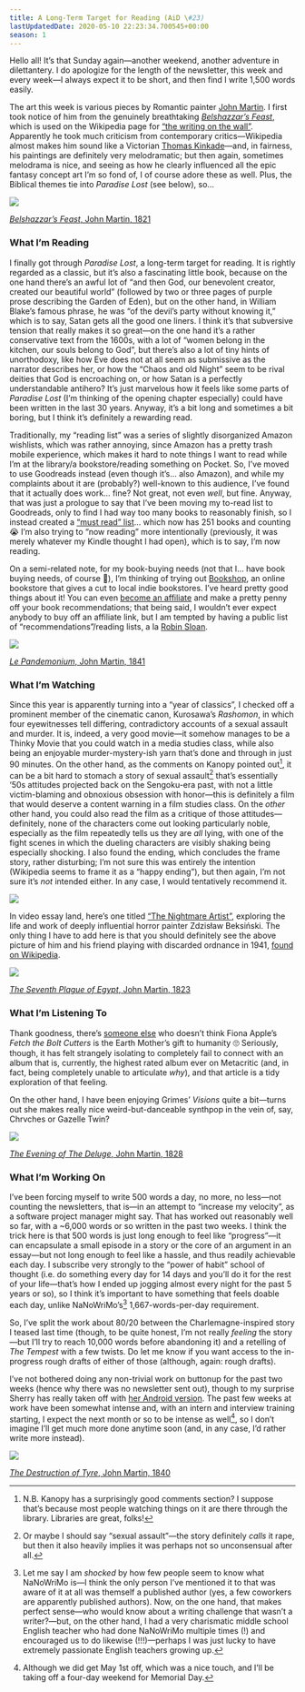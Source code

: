 ```yaml
---
title: A Long-Term Target for Reading (AiD \#23)
lastUpdatedDate: 2020-05-10 22:23:34.700545+00:00
season: 1
---
```


Hello all! It’s that Sunday again—another weekend, another adventure in dilettantery. I do apologize for the length of the newsletter, this week and every week—I always expect it to be short, and then find I write 1,500 words easily.

The art this week is various pieces by Romantic painter [John Martin](https://en.wikipedia.org/wiki/John_Martin_(painter)). I first took notice of him from the genuinely breathtaking [*Belshazzar’s Feast*](https://en.wikipedia.org/wiki/Belshazzar%27s_Feast_(Martin)), which is used on the Wikipedia page for [“the writing on the wall”](https://en.wikipedia.org/wiki/Belshazzar%27s_feast). Apparently he took much criticism from contemporary critics—Wikipedia almost makes him sound like a Victorian [Thomas Kinkade](https://en.wikipedia.org/wiki/Thomas_Kinkade)—and, in fairness, his paintings are definitely very melodramatic; but then again, sometimes melodrama is nice, and seeing as how he clearly influenced all the epic fantasy concept art I’m so fond of, I of course adore these as well. Plus, the Biblical themes tie into *Paradise Lost* (see below), so…

 ![](https://buttondown-attachments.s3.us-west-2.amazonaws.com/images/405aad3e-8573-4da7-aa5b-5f651e802d45.jpg) 

[*Belshazzar’s Feast*, John Martin, 1821](https://en.wikipedia.org/wiki/Belshazzar%27s_Feast_(Martin))

### What I’m Reading

I finally got through *Paradise Lost*, a long-term target for reading. It is rightly regarded as a classic, but it’s also a fascinating little book, because on the one hand there’s an awful lot of “and then God, our benevolent creator, created our beautiful world” (followed by two or three pages of purple prose describing the Garden of Eden), but on the other hand, in William Blake’s famous phrase, he was “of the devil’s party without knowing it,” which is to say, Satan gets all the good one liners. I think it’s that subversive tension that really makes it so great—on the one hand it’s a rather conservative text from the 1600s, with a lot of “women belong in the kitchen, our souls belong to God”, but there’s also a lot of tiny hints of unorthodoxy, like how Eve does not at all seem as submissive as the narrator describes her, or how the “Chaos and old Night” seem to be rival deities that God is encroaching on, or how Satan is a perfectly understandable antihero? It’s just marvelous how it feels like some parts of *Paradise Lost* (I’m thinking of the opening chapter especially) could have been written in the last 30 years. Anyway, it’s a bit long and sometimes a bit boring, but I think it’s definitely a rewarding read.

Traditionally, my “reading list” was a series of slightly disorganized Amazon wishlists, which was rather annoying, since Amazon has a pretty trash mobile experience, which makes it hard to note things I want to read while I’m at the library/a bookstore/reading something on Pocket. So, I’ve moved to use Goodreads instead (even though it’s… also Amazon), and while my complaints about it are (probably?) well-known to this audience, I’ve found that it actually does work… fine? Not great, not even *well*, but fine. Anyway, that was just a prologue to say that I’ve been moving my to-read list to Goodreads, only to find I had way too many books to reasonably finish, so I instead created a [“must read” list](https://www.goodreads.com/review/list/26891156-russell-blickhan?shelf=must-read)… which now has 251 books and counting 😭 I’m also trying to “now reading” more intentionally (previously, it was merely whatever my Kindle thought I had open), which is to say, I’m now reading.

On a semi-related note, for my book-buying needs (not that I… have book buying needs, of course 🙂), I’m thinking of trying out [Bookshop](https://bookshop.org), an online bookstore that gives a cut to local indie bookstores. I’ve heard pretty good things about it! You can even [become an affiliate](https://bookshop.org/affiliates/profile/introduction) and make a pretty penny off your book recommendations; that being said, I wouldn’t ever expect anybody to buy off an affiliate link, but I am tempted by having a public list of “recommendations”/reading lists, a la [Robin Sloan](https://bookshop.org/shop/robinsloan).

 ![](https://buttondown-attachments.s3.us-west-2.amazonaws.com/images/8a2e7e99-3d00-492b-b7fd-371048d49796.JPG) 

[*Le Pandemonium*, John Martin, 1841](https://en.wikipedia.org/wiki/File:John_Martin_Le_Pandemonium_Louvre.JPG)

### What I’m Watching

Since this year is apparently turning into a “year of classics”, I checked off a prominent member of the cinematic canon, Kurosawa’s *Rashomon*, in which four eyewitnesses tell differing, contradictory accounts of a sexual assault and murder. It is, indeed, a very good movie—it somehow manages to be a Thinky Movie that you could watch in a media studies class, while also being an enjoyable murder-mystery-ish yarn that’s done and through in just 90 minutes. On the other hand, as the comments on Kanopy pointed out[^1], it can be a bit hard to stomach a story of sexual assault[^2] that’s essentially ‘50s attitudes projected back on the Sengoku-era past, with not a little victim-blaming and obnoxious obsession with honor—this is definitely a film that would deserve a content warning in a film studies class. On the *other* other hand, you could also read the film as a critique of those attitudes—definitely, none of the characters come out looking particularly noble, especially as the film repeatedly tells us they are *all* lying, with one of the fight scenes in which the dueling characters are visibly shaking being especially shocking. I also found the ending, which concludes the frame story, rather disturbing; I’m not sure this was entirely the intention (Wikipedia seems to frame it as a “happy ending”), but then again, I’m not sure it’s *not* intended either. In any case, I would tentatively recommend it.

 ![](https://buttondown-attachments.s3.us-west-2.amazonaws.com/images/63e5a599-2303-4a10-bbff-fe96fe8899e9.jpg) 

In video essay land, here’s one titled [“The Nightmare Artist”](https://youtu.be/dxRB4sdbIcw), exploring the life and work of deeply influential horror painter Zdzisław Beksiński. The only thing I have to add here is that you should definitely see the above picture of him and his friend playing with discarded ordnance in 1941, [found on Wikipedia](https://commons.wikimedia.org/wiki/File:Zdzisek_1941.jpg).

 ![](https://buttondown-attachments.s3.us-west-2.amazonaws.com/images/46114484-e7a9-4194-98be-c367fd6b9dba.jpg) 

[*The Seventh Plague of Egypt*, John Martin, 1823](https://en.wikipedia.org/wiki/File:Martin,_John_-_The_Seventh_Plague_-_1823.jpg)


### What I’m Listening To

Thank goodness, there’s [someone else](https://longreads.com/2020/05/04/i-dont-like-fiona-apple/) who doesn’t think Fiona Apple’s *Fetch the Bolt Cutters* is the Earth Mother’s gift to humanity 🙄 Seriously, though, it has felt strangely isolating to completely fail to connect with an album that is, currently, the highest rated album ever on Metacritic (and, in fact, being completely unable to articulate *why*), and that article is a tidy exploration of that feeling.

On the other hand, I have been enjoying Grimes’ *Visions* quite a bit—turns out she makes really nice weird-but-danceable synthpop in the vein of, say, Chrvches or Gazelle Twin?

 ![](https://buttondown-attachments.s3.us-west-2.amazonaws.com/images/ea114721-fb8c-4747-9030-582d98a042b4.jpg) 

[*The Evening of The Deluge*, John Martin, 1828](https://en.wikipedia.org/wiki/File:The_Deluge_engraving_by_WIlliam_Miller_after_J_Martin.jpg)

### What I’m Working On

I’ve been forcing myself to write 500 words a day, no more, no less—not counting the newsletters, that is—in an attempt to “increase my velocity”, as a software project manager might say. That has worked out reasonably well so far, with a ~6,000 words or so written in the past two weeks. I think the trick here is that 500 words is just long enough to feel like “progress”—it can encapsulate a small episode in a story or the core of an argument in an essay—but not long enough to feel like a hassle, and thus readily achievable each day. I subscribe very strongly to the “power of habit” school of thought (i.e. do something every day for 14 days and you’ll do it for the rest of your life—that’s how I ended up jogging almost every night for the past 5 years or so), so I think it’s important to have something that feels doable each day, unlike NaNoWriMo’s[^3] 1,667-words-per-day requirement.

So, I’ve split the work about 80/20 between the Charlemagne-inspired story I teased last time (though, to be quite honest, I’m not really *feeling* the story—but I’ll try to reach 10,000 words before abandoning it) and a retelling of *The Tempest* with a few twists. Do let me know if you want access to the in-progress rough drafts of either of those (although, again: rough drafts).

I’ve not bothered doing any non-trivial work on buttonup for the past two weeks (hence why there was no newsletter sent out), though to my surprise Sherry has really taken off with [her Android version](https://github.com/frostyshadows/buttonup). The past few weeks at work have been somewhat intense and, with an intern and interview training starting, I expect the next month or so to be intense as well[^4], so I don’t imagine I’ll get much more done anytime soon (and, in any case, I’d rather write more instead).

 ![](https://buttondown-attachments.s3.us-west-2.amazonaws.com/images/5918a98d-859d-4bac-a8fa-7e85ee9f27fd.jpg) 

[*The Destruction of Tyre*, John Martin, 1840](https://en.wikipedia.org/wiki/File:John_Martin_-_Destruction_of_Tyre_-_Google_Art_Project.jpg)

[^1]:	N.B. Kanopy has a surprisingly good comments section? I suppose that’s because most people watching things on it are there through the library. Libraries are great, folks!

[^2]:	Or maybe I should say “sexual assault”—the story definitely *calls* it rape, but then it also heavily implies it was perhaps not so unconsensual after all.

[^3]:	Let me say I am *shocked* by how few people seem to know what NaNoWriMo is—I think the only person I’ve mentioned it to that was aware of it at all was themself a published author (yes, a few coworkers are apparently published authors). Now, on the one hand, that makes perfect sense—who would know about a writing challenge that wasn’t a writer?—but, on the other hand, I had a very charismatic middle school English teacher who had done NaNoWriMo multiple times (!) and encouraged us to do likewise (!!!)—perhaps I was just lucky to have extremely passionate English teachers growing up.

[^4]:	Although we did get May 1st off, which was a nice touch, and I’ll be taking off a four-day weekend for Memorial Day.